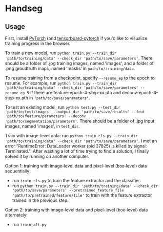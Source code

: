 # Handseg

## Usage
First, install [PyTorch](https://github.com/pytorch/pytorch) (and [tensorboard-pytorch](https://github.com/lanpa/tensorboard-pytorch) if you'd like to visualize training progress in the browser.

To train a new model, run ```python train.py --train_dir 'path/to/training/data' --check_dir 'path/to/save/parameters'```. There should be a folder of .jpg training images, named 'images', and a folder of .png groudtruth maps, named 'masks' in ```path/to/training/data```.

To resume training from a checkpoint, specify ```--resume_ep``` to the epoch to resume. For example, run ```python train.py --train_dir 'path/to/training/data' --check_dir 'path/to/save/parameters' --resume_ep 5``` if there are feature-epoch-4-step-xx.pth and deconv-epoch-4-step-xx.pth in ```'path/to/save/parameters'```.

To test an existing model, run ```python test.py --test_dir 'path/to/test/images' --output_dir 'path/to/save/results' --feat 'path/to/feature/parameters' --deconv 'path/to/segmentation/parameters'```. There should be a folder of .jpg input images, named 'images', in ```test_dir```.

Train with image-level data: run ```python train_cls.py --train_dir 'path/to/training/data' --check_dir 'path/to/save/parameters'```. I met an error "RuntimeError: DataLoader worker (pid 37825) is killed by signal: Terminated.". After wasting a lot of time trying to find a solution, I finally solved it by running on another computer.

Option 1: training with image-level data and pixel-level (box-level) data sequentially:
* run ```train_cls.py``` to train the feature extractor and the classifier. 
* run ```python train.py --train_dir 'path/to/training/data' --check_dir 'path/to/save/parameters' --pretrained_feature_file 'path/to/pretrained/feature/file'``` to train with the feature extractor trained in the previous step.

Option 2: training with image-level data and pixel-level (box-level) data alternately:
* run ```train_alt.py```
